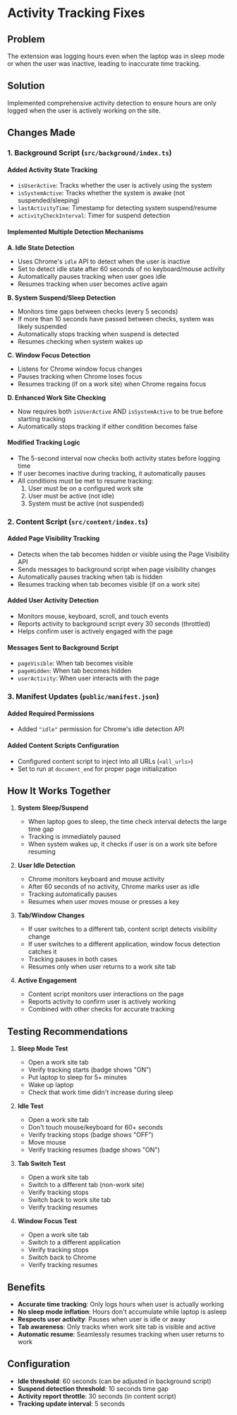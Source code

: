 # Activity Tracking Fixes

## Problem
The extension was logging hours even when the laptop was in sleep mode or when the user was inactive, leading to inaccurate time tracking.

## Solution
Implemented comprehensive activity detection to ensure hours are only logged when the user is actively working on the site.

## Changes Made

### 1. Background Script (`src/background/index.ts`)

#### Added Activity State Tracking
- `isUserActive`: Tracks whether the user is actively using the system
- `isSystemActive`: Tracks whether the system is awake (not suspended/sleeping)
- `lastActivityTime`: Timestamp for detecting system suspend/resume
- `activityCheckInterval`: Timer for suspend detection

#### Implemented Multiple Detection Mechanisms

**A. Idle State Detection**
- Uses Chrome's `idle` API to detect when the user is inactive
- Set to detect idle state after 60 seconds of no keyboard/mouse activity
- Automatically pauses tracking when user goes idle
- Resumes tracking when user becomes active again

**B. System Suspend/Sleep Detection**
- Monitors time gaps between checks (every 5 seconds)
- If more than 10 seconds have passed between checks, system was likely suspended
- Automatically stops tracking when suspend is detected
- Resumes checking when system wakes up

**C. Window Focus Detection**
- Listens for Chrome window focus changes
- Pauses tracking when Chrome loses focus
- Resumes tracking (if on a work site) when Chrome regains focus

**D. Enhanced Work Site Checking**
- Now requires both `isUserActive` AND `isSystemActive` to be true before starting tracking
- Automatically stops tracking if either condition becomes false

#### Modified Tracking Logic
- The 5-second interval now checks both activity states before logging time
- If user becomes inactive during tracking, it automatically pauses
- All conditions must be met to resume tracking:
  1. User must be on a configured work site
  2. User must be active (not idle)
  3. System must be active (not suspended)

### 2. Content Script (`src/content/index.ts`)

#### Added Page Visibility Tracking
- Detects when the tab becomes hidden or visible using the Page Visibility API
- Sends messages to background script when page visibility changes
- Automatically pauses tracking when tab is hidden
- Resumes tracking when tab becomes visible (if on a work site)

#### Added User Activity Detection
- Monitors mouse, keyboard, scroll, and touch events
- Reports activity to background script every 30 seconds (throttled)
- Helps confirm user is actively engaged with the page

#### Messages Sent to Background Script
- `pageVisible`: When tab becomes visible
- `pageHidden`: When tab becomes hidden
- `userActivity`: When user interacts with the page

### 3. Manifest Updates (`public/manifest.json`)

#### Added Required Permissions
- Added `"idle"` permission for Chrome's idle detection API

#### Added Content Scripts Configuration
- Configured content script to inject into all URLs (`<all_urls>`)
- Set to run at `document_end` for proper page initialization

## How It Works Together

1. **System Sleep/Suspend**
   - When laptop goes to sleep, the time check interval detects the large time gap
   - Tracking is immediately paused
   - When system wakes up, it checks if user is on a work site before resuming

2. **User Idle Detection**
   - Chrome monitors keyboard and mouse activity
   - After 60 seconds of no activity, Chrome marks user as idle
   - Tracking automatically pauses
   - Resumes when user moves mouse or presses a key

3. **Tab/Window Changes**
   - If user switches to a different tab, content script detects visibility change
   - If user switches to a different application, window focus detection catches it
   - Tracking pauses in both cases
   - Resumes only when user returns to a work site tab

4. **Active Engagement**
   - Content script monitors user interactions on the page
   - Reports activity to confirm user is actively working
   - Combined with other checks for accurate tracking

## Testing Recommendations

1. **Sleep Mode Test**
   - Open a work site tab
   - Verify tracking starts (badge shows "ON")
   - Put laptop to sleep for 5+ minutes
   - Wake up laptop
   - Check that work time didn't increase during sleep

2. **Idle Test**
   - Open a work site tab
   - Don't touch mouse/keyboard for 60+ seconds
   - Verify tracking stops (badge shows "OFF")
   - Move mouse
   - Verify tracking resumes (badge shows "ON")

3. **Tab Switch Test**
   - Open a work site tab
   - Switch to a different tab (non-work site)
   - Verify tracking stops
   - Switch back to work site tab
   - Verify tracking resumes

4. **Window Focus Test**
   - Open a work site tab
   - Switch to a different application
   - Verify tracking stops
   - Switch back to Chrome
   - Verify tracking resumes

## Benefits

- **Accurate time tracking**: Only logs hours when user is actually working
- **No sleep mode inflation**: Hours don't accumulate while laptop is asleep
- **Respects user activity**: Pauses when user is idle or away
- **Tab awareness**: Only tracks when work site tab is visible and active
- **Automatic resume**: Seamlessly resumes tracking when user returns to work

## Configuration

- **Idle threshold**: 60 seconds (can be adjusted in background script)
- **Suspend detection threshold**: 10 seconds time gap
- **Activity report throttle**: 30 seconds (in content script)
- **Tracking update interval**: 5 seconds

